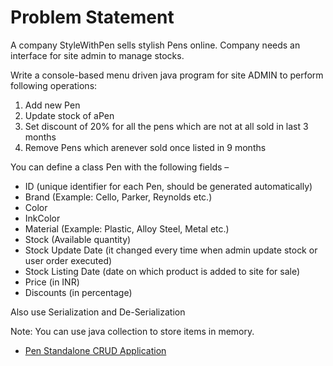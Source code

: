 # Problem Statement

A company StyleWithPen sells stylish Pens online. 
Company needs an interface for site admin to manage stocks.

Write a console-based menu driven java program for site ADMIN to perform following operations: 

1. Add new Pen
2. Update stock of aPen
3. Set discount of 20% for all the pens which are not at all sold in last 3 months
4. Remove Pens which arenever sold once listed in 9 months

You can define a class Pen with the following fields –

- ID (unique identifier for each Pen, should be generated automatically)
- Brand (Example:  Cello, Parker, Reynolds etc.)
- Color
- InkColor
- Material (Example: Plastic, Alloy Steel, Metal etc.)
- Stock (Available quantity)
- Stock Update Date (it changed every time when admin update stock or user order executed)
- Stock Listing Date (date on which product is added to site for sale)
- Price (in INR) 
- Discounts (in percentage)

Also use Serialization and De-Serialization

Note: You can use java collection to store items in memory.

- <a href="https://github.com/NilayPawale/Core-Java/tree/e6b13ef35aae7e30e41c5b855ea874dad9388f17/Standalone%20CRUD%20Apllications/Pen_Standalone/src/com/pen">Pen Standalone CRUD Application</a>
